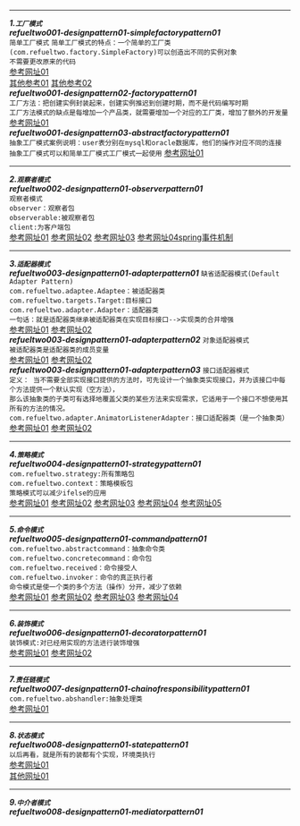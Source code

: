 ****
**_1.`工厂模式`_**  
**_refueltwo001-designpattern01-simplefactorypattern01_**  
`简单工厂模式` 
`简单工厂模式的特点：一个简单的工厂类(com.refueltwo.factory.SimpleFactory)可以创造出不同的实例对象`  
`不需要更改原来的代码`   
[参考网址01](https://blog.csdn.net/u012156116/article/details/80857255)  
[其他参考01](https://segmentfault.com/a/1190000016014855)
[其他参考02](http://c.biancheng.net/view/1348.html)  
**_refueltwo001-designpattern02-factorypattern01_**   
`工厂方法：把创建实例封装起来，创建实例推迟到创建时期，而不是代码编写时期`  
`工厂方法模式的缺点是每增加一个产品类，就需要增加一个对应的工厂类，增加了额外的开发量`  
[参考网址01](https://blog.csdn.net/u012156116/article/details/80857255)  
**_refueltwo001-designpattern03-abstractfactorypattern01_**  
`抽象工厂模式案例说明：user表分别在mysql和oracle数据库，他们的操作对应不同的连接`   
`抽象工厂模式可以和简单工厂模式工厂模式一起使用` 
[参考网址01](https://blog.csdn.net/u012156116/article/details/80857255)  
****  
**_2.`观察者模式`_**     
**_refueltwo002-designpattern01-observerpattern01_**  
`观察者模式`   
`observer：观察者包`   
`observerable:被观察者包`  
`client:为客户端包`  
[参考网址01](https://blog.csdn.net/ma598214297/article/details/80557821)
[参考网址02](https://blog.csdn.net/qq_32175491/article/details/79548644)
[参考网址03](https://www.cnblogs.com/luohanguo/p/7825656.html)
[参考网址04spring事件机制](https://blog.csdn.net/weixin_39035120/article/details/86225377)
****
**_3.`适配器模式`_**  
**_refueltwo003-designpattern01-adapterpattern01_**
`缺省适配器模式(Default Adapter Pattern)`  
`com.refueltwo.adaptee.Adaptee：被适配器类`  
`com.refueltwo.targets.Target:目标接口`  
`com.refueltwo.adapter.Adapter：适配器类`  
`一句话：就是适配器类继承被适配器类在实现目标接口-->实现类的合并增强`  
[参考网址01](https://blog.csdn.net/wwwdc1012/article/details/82780560)
[参考网址02](https://www.cnblogs.com/zhaoxinshanwei/p/8867521.html)  
**_refueltwo003-designpattern01-adapterpattern02_**
`对象适配器模式`  
`被适配器类是适配器类的成员变量`  
[参考网址01](https://blog.csdn.net/wwwdc1012/article/details/82780560)
[参考网址02](https://www.cnblogs.com/zhaoxinshanwei/p/8867521.html)  
**_refueltwo003-designpattern01-adapterpattern03_**
`接口适配器模式`  
`定义： 当不需要全部实现接口提供的方法时，可先设计一个抽象类实现接口，并为该接口中每个方法提供一个默认实现（空方法），`  
`那么该抽象类的子类可有选择地覆盖父类的某些方法来实现需求，它适用于一个接口不想使用其所有的方法的情况。`  
`com.refueltwo.adapter.AnimatorListenerAdapter：接口适配器类（是一个抽象类）`  
[参考网址01](https://blog.csdn.net/wwwdc1012/article/details/82780560)
[参考网址02](https://www.cnblogs.com/zhaoxinshanwei/p/8867521.html) 
****
**_4.`策略模式`_**  
**_refueltwo004-designpattern01-strategypattern01_**  
`com.refueltwo.strategy:所有策略包`  
`com.refueltwo.context：策略模板包`  
`策略模式可以减少ifelse的应用`  
[参考网址01](https://www.runoob.com/design-pattern/strategy-pattern.html)
[参考网址02](https://blog.csdn.net/m0_37602117/article/details/101756303)
[参考网址03](https://blog.csdn.net/zhi_fu/article/details/77688289)
[参考网址04](https://blog.csdn.net/weixin_42669205/article/details/88561734)
[参考网址05](https://www.cnblogs.com/cxyyh/p/10828994.html)  
****
**_5.`命令模式`_**  
**_refueltwo005-designpattern01-commandpattern01_**  
`com.refueltwo.abstractcommand：抽象命令类`   
`com.refueltwo.concretecommand：命令包`  
`com.refueltwo.received：命令接受人`  
`com.refueltwo.invoker：命令的真正执行者`  
`命令模式是使一个类的多个方法（操作）分开，减少了依赖 `  
[参考网址01](https://blog.csdn.net/qq_40709468/article/details/82724371)
[参考网址02](https://www.jianshu.com/p/dcca3d559bab)
[参考网址03](https://blog.csdn.net/qq_40709468/article/details/82724371)
[参考网址04](http://c.biancheng.net/view/1380.html)
****
**_6.`装饰模式`_**  
**_refueltwo006-designpattern01-decoratorpattern01_**   
`装饰模式:对已经用实现的方法进行装饰增强`    
[参考网址01](http://c.biancheng.net/view/1366.html)
[参考网址02](https://blog.csdn.net/qq_29130945/article/details/81114052)
****
**_7.`责任链模式`_**  
**_refueltwo007-designpattern01-chainofresponsibilitypattern01_**  
`com.refueltwo.abshandler:抽象处理类`  
[参考网址01](https://blog.csdn.net/u011897062/article/details/89457070)
****
**_8.`状态模式`_**  
**_refueltwo008-designpattern01-statepattern01_**  
`以后再看，就是所有的装都有个实现，环境类执行`  
[参考网址01](https://blog.csdn.net/Peter_Changyb/article/details/82704480)  
[其他网址01](https://blog.csdn.net/WiKi_Su/article/details/80263967)
****
**_9.`中介者模式`_**  
**_refueltwo008-designpattern01-mediatorpattern01_**  